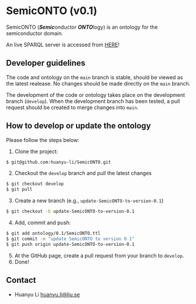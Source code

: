 # SemicONTO (v0.1)

SemicONTO (***Semic***onductor ***ONTO***logy) is an ontology for the semiconductor domain. 


An live SPARQL server is accessed from [HERE](https://sparqlserver-dece566f4c86.herokuapp.com/dataset.html?tab=query&ds=/seminconto)!

## Developer guidelines

The code and ontology on the `main` branch is stable, should be viewed as the latest realease. No changes should be made directly on the `main` branch.

The development of the code or ontology takes place on the development branch (`develop`). When the development branch has been tested, a pull request should be created to merge changes into `main`.

## How to develop or update the ontology

Please follow the steps below:

1. Clone the project:
```bash
$ git@github.com:huanyu-li/SemicONTO.git
```

2. Checkout the `develop` branch and pull the latest changes
```bash
$ git checkout develop
$ git pull
```
3. Create a new branch (e.g., `update-SemicONTO-to-version-0.1`)
```bash
$ git checkout -b update-SemicONTO-to-version-0.1
```

4. Add, commit and push:
```bash
$ git add ontology/0.1/SemicONTO.ttl
$ git commit -m "update SemicONTO to version 0.1"
$ git push origin update-SemicONTO-to-version-0.1
```

5. At the GitHub page, create a pull request from your branch to `develop`.
6. Done!

## Contact
* Huanyu Li <huanyu.li@liu.se>
